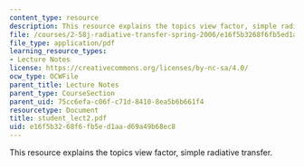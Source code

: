 ```yaml
---
content_type: resource
description: This resource explains the topics view factor, simple radiative transfer.
file: /courses/2-58j-radiative-transfer-spring-2006/e16f5b3268f6fb5ed1aad69a49b68ec8_student_lect2.pdf
file_type: application/pdf
learning_resource_types:
- Lecture Notes
license: https://creativecommons.org/licenses/by-nc-sa/4.0/
ocw_type: OCWFile
parent_title: Lecture Notes
parent_type: CourseSection
parent_uid: 75cc6efa-c06f-c71d-8410-8ea5b6b661f4
resourcetype: Document
title: student_lect2.pdf
uid: e16f5b32-68f6-fb5e-d1aa-d69a49b68ec8
---
```

This resource explains the topics view factor, simple radiative transfer.